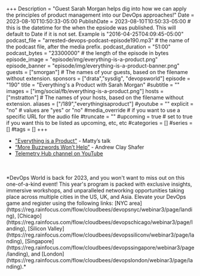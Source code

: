 +++
Description = "Guest Sarah Morgan helps dig into how we can apply the principles of product management into our DevOps approaches!"
Date = 2023-08-10T10:50:33-05:00
PublishDate = 2023-08-10T10:50:33-05:00 # this is the datetime for the when the epsiode was published. This will default to Date if it is not set. Example is "2016-04-25T04:09:45-05:00"
podcast_file = "arrested-devops-podcast-episode190.mp3" # the name of the podcast file, after the media prefix.
podcast_duration = "51:00"
podcast_bytes = "23300000" # the length of the episode in bytes
episode_image = "episode/img/everything-is-a-product.png"
episode_banner = "episode/img/everything-is-a-product-banner.png"
guests = ["smorgan"] # The names of your guests, based on the filename without extension.
sponsors = ["drata","sysdig", "devopsworld"]
episode = "190"
title = "Everything's a Product with Sarah Morgan"
#subtitle = ""
images = ["img/social/fb/everything-is-a-product.png"]
hosts = ["mstratton"] # The names of your hosts, based on the filename without extension.
aliases = ["/189","everythingisaproduct"]
#youtube = ""
explicit = "no" # values are "yes" or "no"
#media_override # if you want to use a specific URL for the audio file
#truncate = ""
#upcoming = true # set to true if you want this to be listed as upcoming, etc, etc
#categories = []
#series = []
#tags = []
+++
- ["Everything is a Product"](https://speaking.mattstratton.com/QVCKIX/everything-is-a-product-how-to-apply-product-management-practices-to-technology-services) - Matty’s talk
- [“More Buzzwords Won’t Help”](https://www.youtube.com/watch?v=C8hma_YSBX0) - Andrew Clay Shafer
- [Telemetry Hub channel on YouTube](https://www.youtube.com/@telemetryhub)
<br>
<br>
*DevOps World is back for 2023, and you won't want to miss out on this one-of-a-kind event! This year's program is packed with exclusive insights, immersive workshops, and unparalleled networking opportunities taking place across multiple cities in the US, UK, and Asia. Elevate your DevOps game and register using the following links: [NYC area](https://reg.rainfocus.com/flow/cloudbees/devopsnyc/webinar3/page/landing), [Chicago](https://reg.rainfocus.com/flow/cloudbees/devopschicago/webinar3/page/landing), [Silicon Valley](https://reg.rainfocus.com/flow/cloudbees/devopssiliconv/webinar3/page/landing), [Singapore](https://reg.rainfocus.com/flow/cloudbees/devopssingapore/webinar3/page/landing), and [London](https://reg.rainfocus.com/flow/cloudbees/devopslondon/webinar3/page/landing).*
